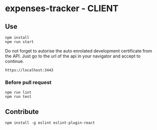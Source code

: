
# expenses-tracker - CLIENT

## Use

```
npm install
npm run start
```

Do not forget to autorise the auto enrolated development certificate from the API.
Just go to the url of the api in your navigator and accept to continue.

```
https://localhost:3443
```

### Before pull request
```
npm run lint
npm run test
```

## Contribute

```
npm install -g eslint eslint-plugin-react
```
